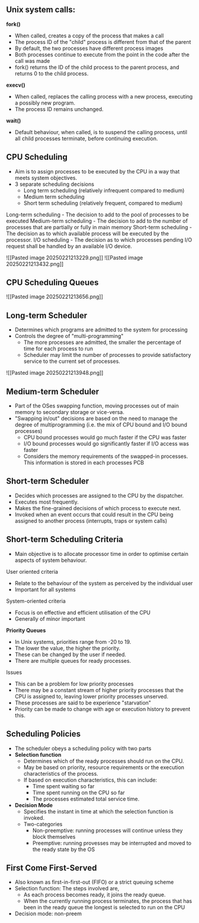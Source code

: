 
## Unix system calls:

**fork()**
- When called, creates a copy of the process that makes a call
- The process ID of the "child" process is different from that of the parent
- By default, the two processes have different process images
- Both processes continue to execute from the point in the code after the call was made
- fork() returns the ID of the child process to the parent process, and returns 0 to the child process. 

**execv()**
- When called, replaces the calling process with a new process, executing a possibly new program. 
- The process ID remains unchanged. 

**wait()**
- Default behaviour, when called, is to suspend the calling process, until all child processes terminate, before continuing execution. 

## CPU Scheduling

- Aim is to assign processes to be executed by the CPU in a way that meets system objectives. 
- 3 separate scheduling decisions
	- Long term scheduling (relatively infrequent compared to medium)
	- Medium term scheduling
	- Short term scheduling (relatively frequent, compared to medium)

Long-term scheduling - The decision to add to the pool of processes to be executed
Medium-term scheduling - The decision to add to the number of processes that are partially or fully in main memory
Short-term scheduling - The decision as to which available process will be executed by the processor. 
I/O scheduling - The decision as to which processes pending I/O request shall be handled by an available I/O device. 


![[Pasted image 20250221213229.png]]
![[Pasted image 20250221213432.png]]

## CPU Scheduling Queues

![[Pasted image 20250221213656.png]]
## Long-term Scheduler

- Determines which programs are admitted to the system for processing
- Controls the degree of "multi-programming"
	- The more processes are admitted, the smaller the percentage of time for each process to run
	- Scheduler may limit the number of processes to provide satisfactory service to the current set of processes. 

![[Pasted image 20250221213948.png]]

## Medium-term Scheduler

- Part of the OSes swapping function, moving processes out of main memory to secondary storage or vice-versa. 
- "Swapping in/out" decisions are based on the need to manage the degree of multiprogramming (i.e. the mix of CPU bound and I/O bound processes)
	- CPU bound processes would go much faster if the CPU was faster
	- I/O bound processes would go significantly faster if I/O access was faster
	- Considers the memory requirements of the swapped-in processes. This information is stored in each processes PCB

## Short-term Scheduler

- Decides which processes are assigned to the CPU by the dispatcher. 
- Executes most frequently. 
- Makes the fine-grained decisions of which process to execute next.
- Invoked when an event occurs that could result in the CPU being assigned to another process (interrupts, traps or system calls)

## Short-term Scheduling Criteria

- Main objective is to allocate processor time in order to optimise certain aspects of system behaviour. 

User oriented criteria
- Relate to the behaviour of the system as perceived by the individual user
- Important for all systems

System-oriented criteria
- Focus is on effective and efficient utilisation of the CPU
- Generally of minor important


**Priority Queues**

- In Unix systems, priorities range from -20 to 19.
- The lower the value, the higher the priority. 
- These can be changed by the user if needed. 
- There are multiple queues for ready processes. 

Issues
- This can be a problem for low priority processes
- There may be a constant stream of higher priority processes that the CPU is assigned to, leaving lower priority processes unserved. 
- These processes are said to be experience "starvation"
- Priority can be made to change with age or execution history to prevent this. 


## Scheduling Policies

- The scheduler obeys a scheduling policy with two parts
- **Selection function**
	- Determines which of the ready processes should run on the CPU. 
	- May be based on priority, resource requirements or the execution characteristics of the process.
	- If based on execution characteristics, this can include:
		- Time spent waiting so far
		- Time spent running on the CPU so far
		- The processes estimated total service time. 
- **Decision Mode**
	- Specifies the instant in time at which the selection function is invoked. 
	- Two-categories
		- Non-preemptive: running processes will continue unless they block themselves
		- Preemptive: running provesses may be interrupted and moved to the ready state by the OS

## First Come First-Served

- Also known as first-in-first-out (FIFO) or a strict queuing scheme
- Selection function: The steps involved are, 
	- As each process becomes ready, it joins the ready queue. 
	- When the currently running process terminates, the process that has been in the ready queue the longest is selected to run on the CPU 
- Decision mode: non-preem